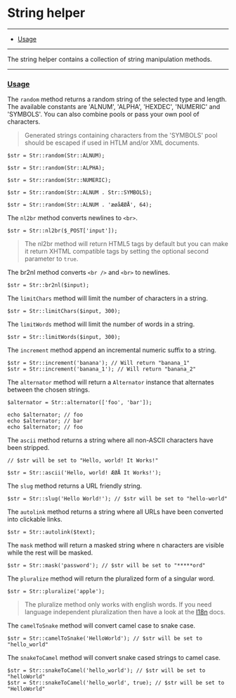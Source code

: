 # String helper

--------------------------------------------------------

* [Usage](#usage)

--------------------------------------------------------

The string helper contains a collection of string manipulation methods.

--------------------------------------------------------

### <a id="usage" href="#usage">Usage</a>

The `random` method returns a random string of the selected type and length. The available constants are 'ALNUM', 'ALPHA', 'HEXDEC', 'NUMERIC' and 'SYMBOLS'. You can also combine pools or pass your own pool of characters.

> Generated strings containing characters from the 'SYMBOLS' pool should be escaped if used in HTLM and/or XML documents.

```
$str = Str::random(Str::ALNUM);

$str = Str::random(Str::ALPHA);

$str = Str::random(Str::NUMERIC);

$str = Str::random(Str::ALNUM . Str::SYMBOLS);

$str = Str::random(Str::ALNUM . 'æøåÆØÅ', 64);
```

The `nl2br` method converts newlines to `<br>`.

```
$str = Str::nl2br($_POST['input']);
```

> The nl2br method will return HTML5 tags by default but you can make it return XHTML compatible tags by setting the optional second parameter to `true`.

The br2nl method converts `<br />` and `<br>` to newlines.

```
$str = Str::br2nl($input);
```

The `limitChars` method will limit the number of characters in a string.

```
$str = Str::limitChars($input, 300);
```

The `limitWords` method will limit the number of words in a string.

```
$str = Str::limitWords($input, 300);
```

The `increment` method append an incremental numeric suffix to a string.

```
$str = Str::increment('banana'); // Will return "banana_1"
$str = Str::increment('banana_1'); // Will return "banana_2"
```

The `alternator` method will return a `Alternator` instance that alternates between the chosen strings.

```
$alternator = Str::alternator(['foo', 'bar']);

echo $alternator; // foo
echo $alternator; // bar
echo $alternator; // foo
```

The `ascii` method returns a string where all non-ASCII characters have been stripped.

```
// $str will be set to "Hello, world! It Works!"

$str = Str::ascii('Hello, world! ÆØÅ It Works!');
```

The `slug` method returns a URL friendly string.

```
$str = Str::slug('Hello World!'); // $str will be set to "hello-world"
```

The `autolink` method returns a string where all URLs have been converted into clickable links.

```
$str = Str::autolink($text);
```

The `mask` method will return a masked string where n characters are visible while the rest will be masked.

```
$str = Str::mask('password'); // $str will be set to "*****ord"
```

The `pluralize` method will return the pluralized form of a singular word.

```
$str = Str::pluralize('apple');
```

> The pluralize method only works with english words. If you need language independent pluralization then have a look at the [I18n](:base_url:/docs/:version:/learn-more:internationalization) docs.

The `camelToSnake` method will convert camel case to snake case.

```
$str = Str::camelToSnake('HelloWorld'); // $str will be set to "hello_world"
```

The `snakeToCamel` method will convert snake cased strings to camel case.

```
$str = Str::snakeToCamel('hello_world'); // $str will be set to "helloWorld"
$str = Str::snakeToCamel('hello_world', true); // $str will be set to "HelloWorld"
```
